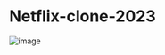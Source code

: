 # Netflix-clone-2023

![image](https://github.com/dhruvil-patel009/Netflix-clone-2023/assets/85049831/ed633c55-7aa7-4991-8c4a-acc8e344e4a6)

